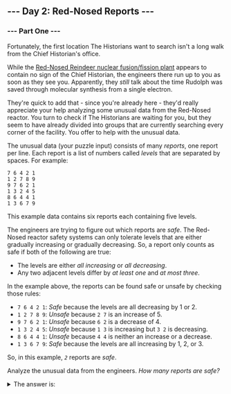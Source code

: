 <article>
<h2 id="day2">--- Day 2: Red-Nosed Reports ---</h2>
<h3>--- Part One ---</h3>

<p>Fortunately, the first location The Historians want to search isn't a long walk from the Chief Historian's office.</p>
<p>While the <a href="https://adventofcode.com/2015/day/19">Red-Nosed Reindeer nuclear fusion/fission plant</a> appears to contain no sign of the Chief Historian, the engineers there run up to you as soon as they see you. Apparently, they <em>still</em> talk about the time Rudolph was saved through molecular synthesis from a single electron.</p>
<p>They're quick to add that - since you're already here - they'd really appreciate your help analyzing some unusual data from the Red-Nosed reactor. You turn to check if The Historians are waiting for you, but they seem to have already divided into groups that are currently searching every corner of the facility. You offer to help with the unusual data.</p>
<p>The unusual data (your puzzle input) consists of many <em>reports</em>, one report per line. Each report is a list of numbers called <em>levels</em> that are separated by spaces. For example:</p>
<pre>
<code>7 6 4 2 1
1 2 7 8 9
9 7 6 2 1
1 3 2 4 5
8 6 4 4 1
1 3 6 7 9</code>
</pre>
<p>This example data contains six reports each containing five levels.</p>
<p>The engineers are trying to figure out which reports are <em>safe</em>. The Red-Nosed reactor safety systems can only tolerate levels that are either gradually increasing or gradually decreasing. So, a report only counts as safe if both of the following are true:</p>
<ul>
<li>The levels are either <em>all increasing</em> or <em>all decreasing</em>.</li>
<li>Any two adjacent levels differ by <em>at least one</em> and <em>at most three</em>.</li>
</ul>
<p>In the example above, the reports can be found safe or unsafe by checking those rules:</p>
<ul>
<li><code>7 6 4 2 1</code>: <em>Safe</em> because the levels are all decreasing by 1 or 2.</li>
<li><code>1 2 7 8 9</code>: <em>Unsafe</em> because <code>2 7</code> is an increase of 5.</li>
<li><code>9 7 6 2 1</code>: <em>Unsafe</em> because <code>6 2</code> is a decrease of 4.</li>
<li><code>1 3 2 4 5</code>: <em>Unsafe</em> because <code>1 3</code> is increasing but <code>3 2</code> is decreasing.</li>
<li><code>8 6 4 4 1</code>: <em>Unsafe</em> because <code>4 4</code> is neither an increase or a decrease.</li>
<li><code>1 3 6 7 9</code>: <em>Safe</em> because the levels are all increasing by 1, 2, or 3.</li>
</ul>
<p>So, in this example, <code><em>2</em></code> reports are <em>safe</em>.</p>
<p>Analyze the unusual data from the engineers. <em>How many reports are safe?</em></p>
</article>

<details>
    <summary>The answer is:</summary>
    
</details>
